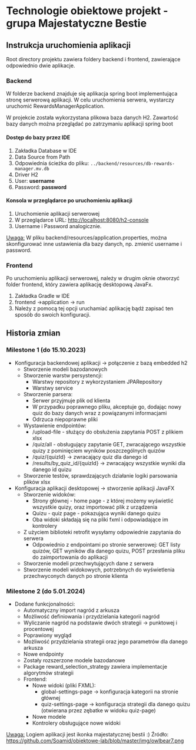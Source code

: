 
# Technologie obiektowe projekt - grupa Majestatyczne Bestie


## Instrukcja uruchomienia aplikacji
Root directory projektu zawiera foldery backend i frontend, zawierające odpowiednio dwie aplikacje.

### Backend
W folderze backend znajduje się aplikacja spring boot implementująca stronę serwerową aplikacji. W celu uruchomienia serwera, wystarczy uruchomić RewardsManagerApplication.

W projekcie została wykorzystana plikowa baza danych H2. Zawartość bazy danych można przeglądać po zatrzymaniu aplikacji spring boot
#### Dostęp do bazy przez IDE
1. Zakładka Database w IDE
2. Data Source from Path
3. Odpowiednia ścieżka do pliku: 
```../backend/resources/db-rewards-manager.mv.db```
4. Driver H2
5. User: **username**
6. Password: **password**

#### Konsola w przeglądarce po uruchomieniu aplikacji
1. Uruchomienie aplikacji serwerowej
2. W przeglądarce URL:
[http://localhost:8080/h2-console](http://localhost:8080/h2-console)
3. Username i Password analogicznie.

<u>Uwaga:</u> W pliku backend/resources/application.properties, można skonfigurować inne ustawienia dla bazy danych, np. zmienić username i password.

### Frontend
Po uruchomieniu aplikacji serwerowej, należy w drugim oknie otworzyć folder frontend, który zawiera aplikację desktopową JavaFx.
1. Zakładka Gradle w IDE
2. frontend ->application -> run
3. Należy z pomocą tej opcji uruchamiać aplikację bądź zapisać ten sposób do swoich konfiguracji.

## Historia zmian
### Milestone 1 (do 15.10.2023)
- Konfiguracja backendowej aplikacji -> połączenie z bazą embedded h2
	- Stworzenie modeli bazodanowych
	- Stworzenie warstw persystencji:
		- Warstwy repository  z wykorzystaniem JPARepository
		- Warstwy service
	- Stworzenie parsera:
		- Serwer przyjmuje plik od klienta
		- W przypadku poprawnego pliku, akceptuje go, dodając nowy quiz do bazy danych wraz z powiązanymi informacjami
		- Odrzuca niepoprawne pliki
	- Wystawienie endpointów:
		- /upload-file - służący do obsłużenia zapytania POST z plikiem xlsx
		- /quiz/all - obsługujący zapytanie GET, zwracającego wszystkie quizy z pominięciem wyników poszczególnych quizów
		- /quiz/{quizId} -> zwracający quiz dla danego id
		- /results/by_quiz_id/{quizId} -> zwracający wszystkie wyniki dla danego id quizu
	- Stworzenie testów, sprawdzających działanie logiki parsowania plików xlsx
-  Konfiguracja aplikacji desktopowej -> stworzenie aplikacji JavaFX
	-  Stworzenie widoków:
		- Strony głównej - home page - z której możemy wyświetlić wszystkie quizy, oraz importować plik z urządzenia
		- Quizu - quiz page - pokazująca wyniki danego quizu
		- Oba widoki składają się na pliki fxml i odpowiadające im kontrolery
	- Z użyciem biblioteki retrofit wysyłamy odpowiednie zapytania do serwera 
		- Odpowiednio z endpointami po stronie serwerowej: GET listy quizów, GET wyników dla danego quizu, POST przesłania pliku do zaimportowania do aplikacji
	- Stworzenie modeli przechwytujących dane z serwera
	- Stworzenie modeli widokowych, potrzebnych do wyświetlenia przechwyconych danych po stronie klienta

### Milestone 2 (do 5.01.2024)
- Dodane funkcjonalności:
	- Automatyczny import nagród z arkusza
	- Możliwość definiowania i przydzielania kategorii nagród
	- Wyliczanie nagród na podstawie dwóch strategii -> punktowej i procentowej
	- Poprawiony wygląd 
	- Możliwość przydzielania strategii oraz jego parametrów dla danego arkusza
	- Nowe endpointy
	- Zostały rozszerzone modele bazodanowe
	- Package reward_selection_strategy zawiera implementacje algorytmów strategii
	- Frontend:
		- Nowe widoki (pliki FXML):
			- global-settings-page -> konfiguracja kategorii na stronie głównej 
			- quiz-settings-page -> konfiguracja strategii dla danego quizu (otwierana przez zębatke w widoku quiz-page)
		- Nowe modele
		- Kontrolery obsługujące nowe widoki

<u>Uwaga:</u> Logiem aplikacji jest ikonka majestatycznej bestii :)
Źródło: https://github.com/Soamid/obiektowe-lab/blob/master/img/owlbear7.png
